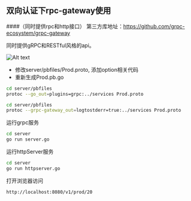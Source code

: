## 双向认证下rpc-gateway使用
####（同时提供rpc和http接口） 
第三方库地址：https://github.com/grpc-ecosystem/grpc-gateway

同时提供gRPC和RESTful风格的api。

![Alt text](https://camo.githubusercontent.com/e75a8b46b078a3c1df0ed9966a16c24add9ccb83/68747470733a2f2f646f63732e676f6f676c652e636f6d2f64726177696e67732f642f3132687034435071724e5046686174744c5f63496f4a707446766c41716d35774c513067677149356d6b43672f7075623f773d37343926683d333730 "optional title")

* 修改server/pbfiles/Prod.proto, 添加option相关代码
* 重新生成Prod.pb.go
```bash
cd server/pbfiles
protoc --go_out=plugins=grpc:../services Prod.proto
```
```bash
cd server/pbfiles
protoc --grpc-gateway_out=logtostderr=true:../services Prod.proto

```

运行grpc服务
```bash
cd server
go run server.go
```
运行httpServer服务
```bash
cd server
go run httpserver.go
```
打开浏览器访问
```bash
http://localhost:8080/v1/prod/20
```